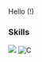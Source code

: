 Hello (!)


### Skills

![](https://skillicons.dev/icons?i=cpp,qt,php,html,css,linux)
![C](https://skillicons.dev/icons?i=c)
<!--- icons from: https://github.com/tandpfun/skill-icons --->
